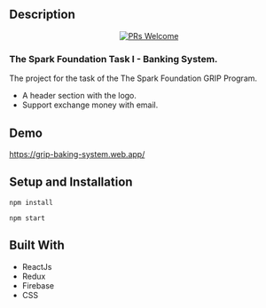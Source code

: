 ## Description

<div align="center">
  
[![PRs Welcome](https://img.shields.io/badge/PRs-welcome-brightgreen.svg?style=flat&logo=github)](https://github.com/NikhilSharma03/Spark-GRIP-Challenge)
  
</div>

### The Spark Foundation Task I - Banking System.

The project for the task of the The Spark Foundation GRIP Program.

- A header section with the logo.
- Support exchange money with email.

## Demo

https://grip-baking-system.web.app/


## Setup and Installation

```
npm install
```   

```
npm start
```   

## Built With

- ReactJs
- Redux
- Firebase
- CSS
